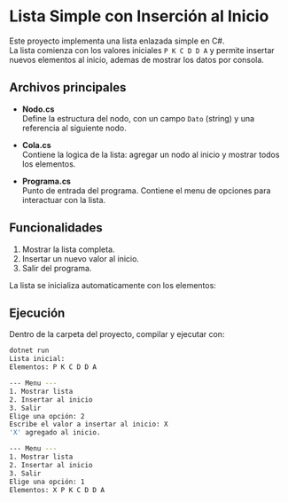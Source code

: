 # Lista Simple con Inserción al Inicio

Este proyecto implementa una lista enlazada simple en C#.  
La lista comienza con los valores iniciales `P K C D D A` y permite insertar nuevos elementos al inicio, ademas de mostrar los datos por consola.

## Archivos principales

- **Nodo.cs**  
  Define la estructura del nodo, con un campo `Dato` (string) y una referencia al siguiente nodo.

- **Cola.cs**  
  Contiene la logica de la lista: agregar un nodo al inicio y mostrar todos los elementos.

- **Programa.cs**  
  Punto de entrada del programa. Contiene el menu de opciones para interactuar con la lista.

## Funcionalidades

1. Mostrar la lista completa.  
2. Insertar un nuevo valor al inicio.  
3. Salir del programa.  

La lista se inicializa automaticamente con los elementos:  


## Ejecución

Dentro de la carpeta del proyecto, compilar y ejecutar con:

```bash
dotnet run
Lista inicial:
Elementos: P K C D D A 

--- Menu ---
1. Mostrar lista
2. Insertar al inicio
3. Salir
Elige una opción: 2
Escribe el valor a insertar al inicio: X
'X' agregado al inicio.

--- Menu ---
1. Mostrar lista
2. Insertar al inicio
3. Salir
Elige una opción: 1
Elementos: X P K C D D A
